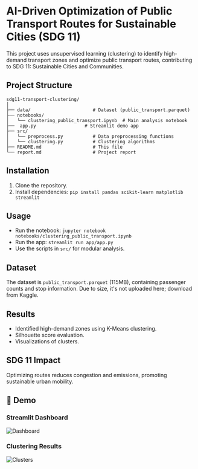 # AI-Driven Optimization of Public Transport Routes for Sustainable Cities (SDG 11)

This project uses unsupervised learning (clustering) to identify high-demand transport zones and optimize public transport routes, contributing to SDG 11: Sustainable Cities and Communities.

## Project Structure

```
sdg11-transport-clustering/
│
├── data/                       # Dataset (public_transport.parquet)
├── notebooks/
│   └── clustering_public_transport.ipynb  # Main analysis notebook
├──  app.py                  # Streamlit demo app
├── src/
│   └── preprocess.py           # Data preprocessing functions
│   └── clustering.py           # Clustering algorithms
├── README.md                   # This file
└── report.md                   # Project report
```

## Installation

1. Clone the repository.
2. Install dependencies: `pip install pandas scikit-learn matplotlib streamlit`

## Usage

- Run the notebook: `jupyter notebook notebooks/clustering_public_transport.ipynb`
- Run the app: `streamlit run app/app.py`
- Use the scripts in `src/` for modular analysis.

## Dataset

The dataset is `public_transport.parquet` (115MB), containing passenger counts and stop information. Due to size, it's not uploaded here; download from Kaggle.

## Results

- Identified high-demand zones using K-Means clustering.
- Silhouette score evaluation.
- Visualizations of clusters.

## SDG 11 Impact

Optimizing routes reduces congestion and emissions, promoting sustainable urban mobility.

## 🚀 Demo

### Streamlit Dashboard

![Dashboard](screenshots/dashboard_home.png)

### Clustering Results

![Clusters](screenshots/clustering_visualization.png)
